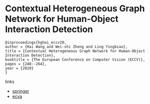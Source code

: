 # Contextual Heterogeneous Graph Network for Human-Object Interaction Detection

```
@inproceedings{hghoi_eccv20,
author = {Hai Wang and Wei-shi Zheng and Ling Yingbiao},
title = {Contextual Heterogeneous Graph Network for Human-Object Interaction Detection},
booktitle = {The European Conference on Computer Vision (ECCV)},
pages = {248--264},
year = {2020}
}
```

links
- [springer](https://link.springer.com/chapter/10.1007/978-3-030-58520-4_15)
- [ecva](https://www.ecva.net/papers/eccv_2020/papers_ECCV/html/2718_ECCV_2020_paper.php)
